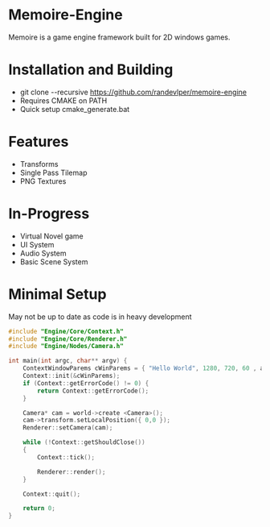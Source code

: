 # Memoire-Engine
Memoire is a game engine framework built for 2D windows games.

# Installation and Building
- git clone --recursive https://github.com/randevlper/memoire-engine
- Requires CMAKE on PATH
- Quick setup cmake_generate.bat


# Features
- Transforms
- Single Pass Tilemap
- PNG Textures

# In-Progress
- Virtual Novel game
- UI System
- Audio System
- Basic Scene System

# Minimal Setup


May not be up to date as code is in heavy development
```c++
#include "Engine/Core/Context.h"
#include "Engine/Core/Renderer.h"
#include "Engine/Nodes/Camera.h"

int main(int argc, char** argv) {
	ContextWindowParems cWinParems = { "Hello World", 1280, 720, 60 , argc, argv};
	Context::init(&cWinParems);
	if (Context::getErrorCode() != 0) {
		return Context::getErrorCode();
	}

	Camera* cam = world->create <Camera>();
	cam->transform.setLocalPosition({ 0,0 });
	Renderer::setCamera(cam);

	while (!Context::getShouldClose())
	{
		Context::tick();

		Renderer::render();
	}

	Context::quit();

	return 0;
}
```


